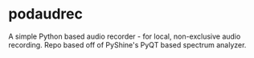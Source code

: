 # podaudrec
A simple Python based audio recorder - for local, non-exclusive audio recording. Repo based off of PyShine's PyQT based spectrum analyzer.
